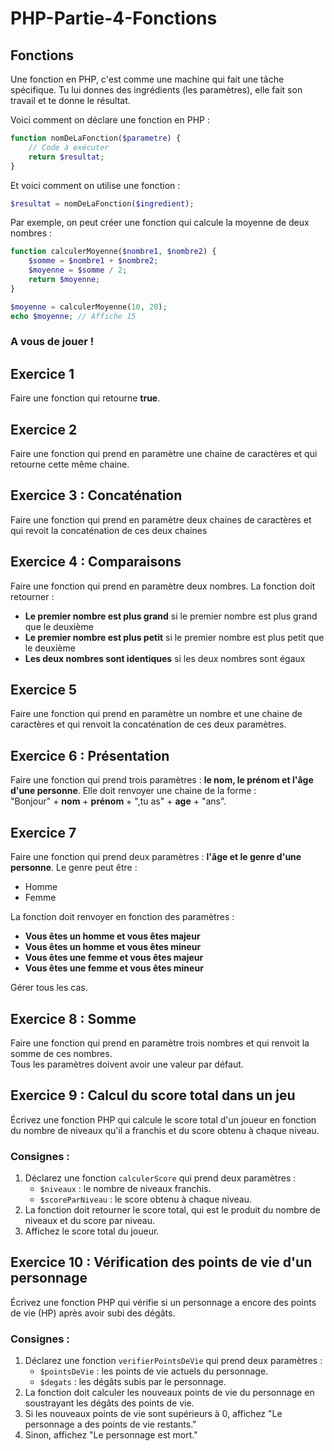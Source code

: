 # PHP-Partie-4-Fonctions

## Fonctions

Une fonction en PHP, c'est comme une machine qui fait une tâche spécifique. Tu lui donnes des ingrédients (les paramètres), elle fait son travail et te donne le résultat.


Voici comment on déclare une fonction en PHP :

```php
function nomDeLaFonction($parametre) {
    // Code à exécuter
    return $resultat;
}
```

Et voici comment on utilise une fonction :

```php
$resultat = nomDeLaFonction($ingredient);
```

Par exemple, on peut créer une fonction qui calcule la moyenne de deux nombres :

```php
function calculerMoyenne($nombre1, $nombre2) {
    $somme = $nombre1 + $nombre2;
    $moyenne = $somme / 2;
    return $moyenne;
}

$moyenne = calculerMoyenne(10, 20);
echo $moyenne; // Affiche 15
```

### A vous de jouer ! 

## Exercice 1
Faire une fonction qui retourne **true**.

## Exercice 2
Faire une fonction qui prend en paramètre une chaine de caractères et qui retourne cette même chaine.

## Exercice 3 : Concaténation
Faire une fonction qui prend en paramètre deux chaines de caractères et qui revoit la concaténation de ces deux chaines

## Exercice 4 : Comparaisons
Faire une fonction qui prend en paramètre deux nombres. La fonction doit retourner :
- **Le premier nombre est plus grand** si le premier nombre est plus grand que le deuxième
- **Le premier nombre est plus petit** si le premier nombre est plus petit que le deuxième
- **Les deux nombres sont identiques** si les deux nombres sont égaux

## Exercice 5
Faire une fonction qui prend en paramètre un nombre et une chaine de caractères et qui renvoit la concaténation de ces deux paramètres.

## Exercice 6 : Présentation
Faire une fonction qui prend trois paramètres : **le nom, le prénom et l'âge d'une personne**. Elle doit renvoyer une chaine de la forme :  
"Bonjour" + **nom** + **prénom** + ",tu as" + **age** + "ans".

## Exercice 7
Faire une fonction qui prend deux paramètres : **l'âge et le genre d'une personne**. Le genre peut être :
- Homme
- Femme  

La fonction doit renvoyer en fonction des paramètres :
- **Vous êtes un homme et vous êtes majeur**
- **Vous êtes un homme et vous êtes mineur**
- **Vous êtes une femme et vous êtes majeur**
- **Vous êtes une femme et vous êtes mineur**

Gérer tous les cas.

## Exercice 8 : Somme
Faire une fonction qui prend en paramètre trois nombres et qui renvoit la somme de ces nombres.  
Tous les paramètres doivent avoir une valeur par défaut.

## Exercice 9 : Calcul du score total dans un jeu
Écrivez une fonction PHP qui calcule le score total d'un joueur en fonction du nombre de niveaux qu'il a franchis et du score obtenu à chaque niveau.

### Consignes :
1. Déclarez une fonction `calculerScore` qui prend deux paramètres :
   - `$niveaux` : le nombre de niveaux franchis.
   - `$scoreParNiveau` : le score obtenu à chaque niveau.
2. La fonction doit retourner le score total, qui est le produit du nombre de niveaux et du score par niveau.
3. Affichez le score total du joueur.

## Exercice 10 : Vérification des points de vie d'un personnage

Écrivez une fonction PHP qui vérifie si un personnage a encore des points de vie (HP) après avoir subi des dégâts.

### Consignes :

1. Déclarez une fonction `verifierPointsDeVie` qui prend deux paramètres :
   - `$pointsDeVie` : les points de vie actuels du personnage.
   - `$degats` : les dégâts subis par le personnage.
2. La fonction doit calculer les nouveaux points de vie du personnage en soustrayant les dégâts des points de vie.
3. Si les nouveaux points de vie sont supérieurs à 0, affichez "Le personnage a des points de vie restants."
4. Sinon, affichez "Le personnage est mort."
